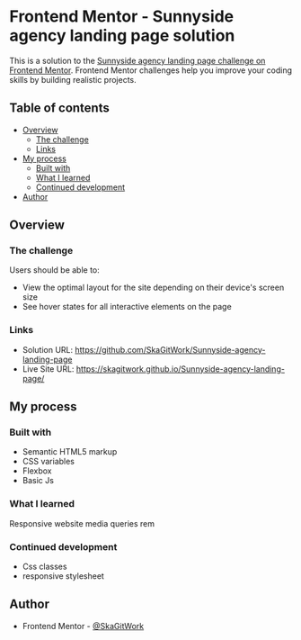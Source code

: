# Frontend Mentor - Sunnyside agency landing page solution

This is a solution to the [Sunnyside agency landing page challenge on Frontend Mentor](https://www.frontendmentor.io/challenges/sunnyside-agency-landing-page-7yVs3B6ef). Frontend Mentor challenges help you improve your coding skills by building realistic projects.

## Table of contents

- [Overview](#overview)
  - [The challenge](#the-challenge)
  - [Links](#links)
- [My process](#my-process)
  - [Built with](#built-with)
  - [What I learned](#what-i-learned)
  - [Continued development](#continued-development)
- [Author](#author)


## Overview

### The challenge

Users should be able to:

- View the optimal layout for the site depending on their device's screen size
- See hover states for all interactive elements on the page

### Links

- Solution URL: https://github.com/SkaGitWork/Sunnyside-agency-landing-page
- Live Site URL: https://skagitwork.github.io/Sunnyside-agency-landing-page/

## My process

### Built with

- Semantic HTML5 markup
- CSS variables
- Flexbox
- Basic Js

### What I learned

Responsive website
media queries
rem

### Continued development

* Css classes
* responsive stylesheet

## Author

- Frontend Mentor - [@SkaGitWork](https://www.frontendmentor.io/profile/SkaGitWork)

